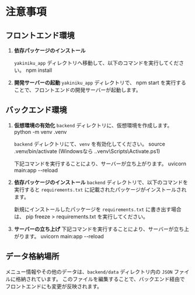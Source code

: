 # 注意事項

## フロントエンド環境

1. **依存パッケージのインストール**

   `yakiniku_app` ディレクトリへ移動して、以下のコマンドを実行してください。
   npm install

2. **開発サーバーの起動**
   `yakiniku_app` ディレクトリで、
   npm start
   を実行することで、フロントエンドの開発サーバーが起動します。

## バックエンド環境
1. **仮想環境の有効化**
   `backend` ディレクトリに、仮想環境を作成します。
   python -m venv .venv

   `backend` ディレクトリにて、`venv` を有効化してください。
   source .venv/bin/activate
   (Windowsなら .\.venv\Scripts\Activate.ps1)

   下記コマンドを実行することにより、サーバーが立ち上がります。
   uvicorn main:app --reload
   
2. **依存バッケージのインストール**
   `backend` ディレクトリで、以下のコマンドを実行すると `requirements.txt` に記載されたパッケージがインストールされます。
      

   新規にインストールしたパッケージを `requirements.txt` に書き出す場合は、
   pip freeze > requirements.txt
   を実行してください。

3. **サーバーの立ち上げ**
   下記コマンドを実行することにより、サーバーが立ち上がります。
   uvicorn main:app --reload

## データ格納場所
   メニュー情報やその他のデータは、`backend/data` ディレクトリ内の `JSON` ファイルに格納されています。
   このファイルを編集することで、バックエンド経由でフロントエンドにも変更が反映されます。
